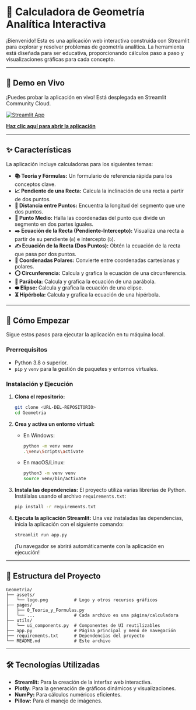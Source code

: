 # 📐 Calculadora de Geometría Analítica Interactiva

¡Bienvenido! Esta es una aplicación web interactiva construida con Streamlit para explorar y resolver problemas de geometría analítica. La herramienta está diseñada para ser educativa, proporcionando cálculos paso a paso y visualizaciones gráficas para cada concepto.

---

## 🚀 Demo en Vivo

¡Puedes probar la aplicación en vivo! Está desplegada en Streamlit Community Cloud.

[![Streamlit App](https://static.streamlit.io/badges/streamlit_badge_black_white.svg)](geometria.streamlit.app/)

**[Haz clic aquí para abrir la aplicación](geometria.streamlit.app/)**

---

## ✨ Características

La aplicación incluye calculadoras para los siguientes temas:

*   **📚 Teoría y Fórmulas:** Un formulario de referencia rápida para los conceptos clave.
*   **📈 Pendiente de una Recta:** Calcula la inclinación de una recta a partir de dos puntos.
*   **📏 Distancia entre Puntos:** Encuentra la longitud del segmento que une dos puntos.
*   **📍 Punto Medio:** Halla las coordenadas del punto que divide un segmento en dos partes iguales.
*   **✒️ Ecuación de la Recta (Pendiente-Intercepto):** Visualiza una recta a partir de su pendiente (`m`) e intercepto (`b`).
*   **✍️ Ecuación de la Recta (Dos Puntos):** Obtén la ecuación de la recta que pasa por dos puntos.
*   **🧭 Coordenadas Polares:** Convierte entre coordenadas cartesianas y polares.
*   **⭕ Circunferencia:** Calcula y grafica la ecuación de una circunferencia.
*   **📡 Parábola:** Calcula y grafica la ecuación de una parábola.
*   **⬬ Elipse:** Calcula y grafica la ecuación de una elipse.
*   **⏳ Hipérbola:** Calcula y grafica la ecuación de una hipérbola.

---

## 🚀 Cómo Empezar

Sigue estos pasos para ejecutar la aplicación en tu máquina local.

### Prerrequisitos

*   Python 3.8 o superior.
*   `pip` y `venv` para la gestión de paquetes y entornos virtuales.

### Instalación y Ejecución

1.  **Clona el repositorio:**
    ```bash
    git clone <URL-DEL-REPOSITORIO>
    cd Geometria
    ```

2.  **Crea y activa un entorno virtual:**
    *   En Windows:
        ```bash
        python -m venv venv
        .\venv\Scripts\activate
        ```
    *   En macOS/Linux:
        ```bash
        python3 -m venv venv
        source venv/bin/activate
        ```

3.  **Instala las dependencias:**
    El proyecto utiliza varias librerías de Python. Instálalas usando el archivo `requirements.txt`:
    ```bash
    pip install -r requirements.txt
    ```

4.  **Ejecuta la aplicación Streamlit:**
    Una vez instaladas las dependencias, inicia la aplicación con el siguiente comando:
    ```bash
    streamlit run app.py
    ```
    ¡Tu navegador se abrirá automáticamente con la aplicación en ejecución!

---

## 📂 Estructura del Proyecto

```
Geometria/
├── assets/
│   └── logo.png          # Logo y otros recursos gráficos
├── pages/
│   ├── 0_Teoria_y_Formulas.py
│   └── ...               # Cada archivo es una página/calculadora
├── utils/
│   └── ui_components.py  # Componentes de UI reutilizables
├── app.py                # Página principal y menú de navegación
├── requirements.txt      # Dependencias del proyecto
└── README.md             # Este archivo
```

---

## 🛠️ Tecnologías Utilizadas

*   **Streamlit:** Para la creación de la interfaz web interactiva.
*   **Plotly:** Para la generación de gráficos dinámicos y visualizaciones.
*   **NumPy:** Para cálculos numéricos eficientes.
*   **Pillow:** Para el manejo de imágenes.